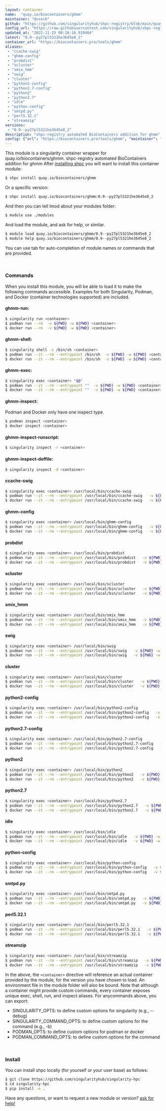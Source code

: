 ```yaml
---
layout: container
name:  "quay.io/biocontainers/ghmm"
maintainer: "@vsoch"
github: "https://github.com/singularityhub/shpc-registry/blob/main/quay.io/biocontainers/ghmm/container.yaml"
config_url: "https://raw.githubusercontent.com/singularityhub/shpc-registry/main/quay.io/biocontainers/ghmm/container.yaml"
updated_at: "2022-11-25 00:16:16.919464"
latest: "0.9--py27pl5321he3645e8_2"
container_url: "https://biocontainers.pro/tools/ghmm"
aliases:
 - "ccache-swig"
 - "ghmm-config"
 - "probdist"
 - "scluster"
 - "smix_hmm"
 - "swig"
 - "cluster"
 - "python2-config"
 - "python2.7-config"
 - "python2"
 - "python2.7"
 - "idle"
 - "python-config"
 - "smtpd.py"
 - "perl5.32.1"
 - "streamzip"
versions:
 - "0.9--py27pl5321he3645e8_2"
description: "shpc-registry automated BioContainers addition for ghmm"
config: {"url": "https://biocontainers.pro/tools/ghmm", "maintainer": "@vsoch", "description": "shpc-registry automated BioContainers addition for ghmm", "latest": {"0.9--py27pl5321he3645e8_2": "sha256:9ec3a02057e24d11e36f53fdcca94e7f0f1526efc367e66b6c17742c88c12e6c"}, "tags": {"0.9--py27pl5321he3645e8_2": "sha256:9ec3a02057e24d11e36f53fdcca94e7f0f1526efc367e66b6c17742c88c12e6c"}, "docker": "quay.io/biocontainers/ghmm", "aliases": {"ccache-swig": "/usr/local/bin/ccache-swig", "ghmm-config": "/usr/local/bin/ghmm-config", "probdist": "/usr/local/bin/probdist", "scluster": "/usr/local/bin/scluster", "smix_hmm": "/usr/local/bin/smix_hmm", "swig": "/usr/local/bin/swig", "cluster": "/usr/local/bin/cluster", "python2-config": "/usr/local/bin/python2-config", "python2.7-config": "/usr/local/bin/python2.7-config", "python2": "/usr/local/bin/python2", "python2.7": "/usr/local/bin/python2.7", "idle": "/usr/local/bin/idle", "python-config": "/usr/local/bin/python-config", "smtpd.py": "/usr/local/bin/smtpd.py", "perl5.32.1": "/usr/local/bin/perl5.32.1", "streamzip": "/usr/local/bin/streamzip"}}
---
```


This module is a singularity container wrapper for quay.io/biocontainers/ghmm.
shpc-registry automated BioContainers addition for ghmm
After [installing shpc](#install) you will want to install this container module:


```bash
$ shpc install quay.io/biocontainers/ghmm
```

Or a specific version:

```bash
$ shpc install quay.io/biocontainers/ghmm:0.9--py27pl5321he3645e8_2
```

And then you can tell lmod about your modules folder:

```bash
$ module use ./modules
```

And load the module, and ask for help, or similar.

```bash
$ module load quay.io/biocontainers/ghmm/0.9--py27pl5321he3645e8_2
$ module help quay.io/biocontainers/ghmm/0.9--py27pl5321he3645e8_2
```

You can use tab for auto-completion of module names or commands that are provided.

<br>

### Commands

When you install this module, you will be able to load it to make the following commands accessible.
Examples for both Singularity, Podman, and Docker (container technologies supported) are included.

#### ghmm-run:

```bash
$ singularity run <container>
$ podman run --rm  -v ${PWD} -w ${PWD} <container>
$ docker run --rm  -v ${PWD} -w ${PWD} <container>
```

#### ghmm-shell:

```bash
$ singularity shell -s /bin/sh <container>
$ podman run --it --rm --entrypoint /bin/sh  -v ${PWD} -w ${PWD} <container>
$ docker run --it --rm --entrypoint /bin/sh  -v ${PWD} -w ${PWD} <container>
```

#### ghmm-exec:

```bash
$ singularity exec <container> "$@"
$ podman run --it --rm --entrypoint ""  -v ${PWD} -w ${PWD} <container> "$@"
$ docker run --it --rm --entrypoint ""  -v ${PWD} -w ${PWD} <container> "$@"
```

#### ghmm-inspect:

Podman and Docker only have one inspect type.

```bash
$ podman inspect <container>
$ docker inspect <container>
```

#### ghmm-inspect-runscript:

```bash
$ singularity inspect -r <container>
```

#### ghmm-inspect-deffile:

```bash
$ singularity inspect -d <container>
```


#### ccache-swig

```bash
$ singularity exec <container> /usr/local/bin/ccache-swig
$ podman run --it --rm --entrypoint /usr/local/bin/ccache-swig   -v ${PWD} -w ${PWD} <container> -c " $@"
$ docker run --it --rm --entrypoint /usr/local/bin/ccache-swig   -v ${PWD} -w ${PWD} <container> -c " $@"
```


#### ghmm-config

```bash
$ singularity exec <container> /usr/local/bin/ghmm-config
$ podman run --it --rm --entrypoint /usr/local/bin/ghmm-config   -v ${PWD} -w ${PWD} <container> -c " $@"
$ docker run --it --rm --entrypoint /usr/local/bin/ghmm-config   -v ${PWD} -w ${PWD} <container> -c " $@"
```


#### probdist

```bash
$ singularity exec <container> /usr/local/bin/probdist
$ podman run --it --rm --entrypoint /usr/local/bin/probdist   -v ${PWD} -w ${PWD} <container> -c " $@"
$ docker run --it --rm --entrypoint /usr/local/bin/probdist   -v ${PWD} -w ${PWD} <container> -c " $@"
```


#### scluster

```bash
$ singularity exec <container> /usr/local/bin/scluster
$ podman run --it --rm --entrypoint /usr/local/bin/scluster   -v ${PWD} -w ${PWD} <container> -c " $@"
$ docker run --it --rm --entrypoint /usr/local/bin/scluster   -v ${PWD} -w ${PWD} <container> -c " $@"
```


#### smix_hmm

```bash
$ singularity exec <container> /usr/local/bin/smix_hmm
$ podman run --it --rm --entrypoint /usr/local/bin/smix_hmm   -v ${PWD} -w ${PWD} <container> -c " $@"
$ docker run --it --rm --entrypoint /usr/local/bin/smix_hmm   -v ${PWD} -w ${PWD} <container> -c " $@"
```


#### swig

```bash
$ singularity exec <container> /usr/local/bin/swig
$ podman run --it --rm --entrypoint /usr/local/bin/swig   -v ${PWD} -w ${PWD} <container> -c " $@"
$ docker run --it --rm --entrypoint /usr/local/bin/swig   -v ${PWD} -w ${PWD} <container> -c " $@"
```


#### cluster

```bash
$ singularity exec <container> /usr/local/bin/cluster
$ podman run --it --rm --entrypoint /usr/local/bin/cluster   -v ${PWD} -w ${PWD} <container> -c " $@"
$ docker run --it --rm --entrypoint /usr/local/bin/cluster   -v ${PWD} -w ${PWD} <container> -c " $@"
```


#### python2-config

```bash
$ singularity exec <container> /usr/local/bin/python2-config
$ podman run --it --rm --entrypoint /usr/local/bin/python2-config   -v ${PWD} -w ${PWD} <container> -c " $@"
$ docker run --it --rm --entrypoint /usr/local/bin/python2-config   -v ${PWD} -w ${PWD} <container> -c " $@"
```


#### python2.7-config

```bash
$ singularity exec <container> /usr/local/bin/python2.7-config
$ podman run --it --rm --entrypoint /usr/local/bin/python2.7-config   -v ${PWD} -w ${PWD} <container> -c " $@"
$ docker run --it --rm --entrypoint /usr/local/bin/python2.7-config   -v ${PWD} -w ${PWD} <container> -c " $@"
```


#### python2

```bash
$ singularity exec <container> /usr/local/bin/python2
$ podman run --it --rm --entrypoint /usr/local/bin/python2   -v ${PWD} -w ${PWD} <container> -c " $@"
$ docker run --it --rm --entrypoint /usr/local/bin/python2   -v ${PWD} -w ${PWD} <container> -c " $@"
```


#### python2.7

```bash
$ singularity exec <container> /usr/local/bin/python2.7
$ podman run --it --rm --entrypoint /usr/local/bin/python2.7   -v ${PWD} -w ${PWD} <container> -c " $@"
$ docker run --it --rm --entrypoint /usr/local/bin/python2.7   -v ${PWD} -w ${PWD} <container> -c " $@"
```


#### idle

```bash
$ singularity exec <container> /usr/local/bin/idle
$ podman run --it --rm --entrypoint /usr/local/bin/idle   -v ${PWD} -w ${PWD} <container> -c " $@"
$ docker run --it --rm --entrypoint /usr/local/bin/idle   -v ${PWD} -w ${PWD} <container> -c " $@"
```


#### python-config

```bash
$ singularity exec <container> /usr/local/bin/python-config
$ podman run --it --rm --entrypoint /usr/local/bin/python-config   -v ${PWD} -w ${PWD} <container> -c " $@"
$ docker run --it --rm --entrypoint /usr/local/bin/python-config   -v ${PWD} -w ${PWD} <container> -c " $@"
```


#### smtpd.py

```bash
$ singularity exec <container> /usr/local/bin/smtpd.py
$ podman run --it --rm --entrypoint /usr/local/bin/smtpd.py   -v ${PWD} -w ${PWD} <container> -c " $@"
$ docker run --it --rm --entrypoint /usr/local/bin/smtpd.py   -v ${PWD} -w ${PWD} <container> -c " $@"
```


#### perl5.32.1

```bash
$ singularity exec <container> /usr/local/bin/perl5.32.1
$ podman run --it --rm --entrypoint /usr/local/bin/perl5.32.1   -v ${PWD} -w ${PWD} <container> -c " $@"
$ docker run --it --rm --entrypoint /usr/local/bin/perl5.32.1   -v ${PWD} -w ${PWD} <container> -c " $@"
```


#### streamzip

```bash
$ singularity exec <container> /usr/local/bin/streamzip
$ podman run --it --rm --entrypoint /usr/local/bin/streamzip   -v ${PWD} -w ${PWD} <container> -c " $@"
$ docker run --it --rm --entrypoint /usr/local/bin/streamzip   -v ${PWD} -w ${PWD} <container> -c " $@"
```



In the above, the `<container>` directive will reference an actual container provided
by the module, for the version you have chosen to load. An environment file in the
module folder will also be bound. Note that although a container
might provide custom commands, every container exposes unique exec, shell, run, and
inspect aliases. For anycommands above, you can export:

 - SINGULARITY_OPTS: to define custom options for singularity (e.g., --debug)
 - SINGULARITY_COMMAND_OPTS: to define custom options for the command (e.g., -b)
 - PODMAN_OPTS: to define custom options for podman or docker
 - PODMAN_COMMAND_OPTS: to define custom options for the command

<br>

### Install

You can install shpc locally (for yourself or your user base) as follows:

```bash
$ git clone https://github.com/singularityhub/singularity-hpc
$ cd singularity-hpc
$ pip install -e .
```

Have any questions, or want to request a new module or version? [ask for help!](https://github.com/singularityhub/singularity-hpc/issues)